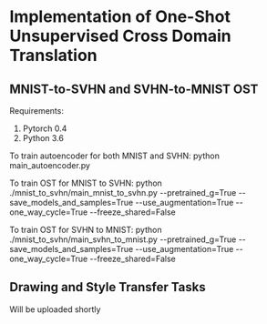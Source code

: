 # Implementation of One-Shot Unsupervised Cross Domain Translation

## MNIST-to-SVHN and SVHN-to-MNIST OST
Requirements:
1. Pytorch 0.4
2. Python 3.6

To train autoencoder for both MNIST and SVHN:
python main_autoencoder.py

To train OST for MNIST to SVHN:
python ./mnist_to_svhn/main_mnist_to_svhn.py --pretrained_g=True --save_models_and_samples=True --use_augmentation=True --one_way_cycle=True --freeze_shared=False

To train OST for SVHN to MNIST:
python ./mnist_to_svhn/main_svhn_to_mnist.py --pretrained_g=True --save_models_and_samples=True --use_augmentation=True --one_way_cycle=True --freeze_shared=False

## Drawing and Style Transfer Tasks

Will be uploaded shortly

